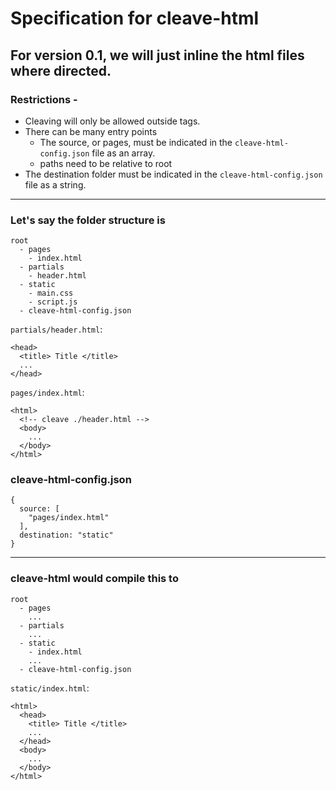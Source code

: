 # Specification for cleave-html

## For version 0.1, we will just inline the html files where directed. 

### Restrictions - 
  - Cleaving will only be allowed outside tags.
  - There can be many entry points
    - The source, or pages, must be indicated in the `cleave-html-config.json` file as an array.
    - paths need to be relative to root
  - The destination folder must be indicated in the `cleave-html-config.json` file as a string.

---

### Let's say the folder structure is 
```
root
  - pages 
    - index.html
  - partials
    - header.html
  - static 
    - main.css
    - script.js
  - cleave-html-config.json
```  
 
 
`partials/header.html`:
```
<head>
  <title> Title </title>
  ...
</head>
```


`pages/index.html`:
```
<html>
  <!-- cleave ./header.html -->
  <body>
    ...
  </body>
</html>
```

### cleave-html-config.json
```
{
  source: [
    "pages/index.html"
  ],
  destination: "static"
}
```

---

### cleave-html would compile this to

```
root
  - pages 
    ...
  - partials
    ...
  - static 
    - index.html
    ...
  - cleave-html-config.json
```  

`static/index.html`:
```
<html>
  <head>
    <title> Title </title>
    ...
  </head>
  <body>
    ...
  </body>
</html>
```
